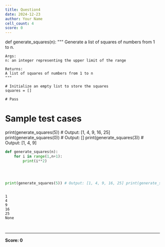 ```yaml
---
title: Question4
date: 2024-12-23
author: Your Name
cell_count: 4
score: 0
---
```


def generate_squares(n):
    """
    Generate a list of squares of numbers from 1 to n.

    Args:
    n: an integer representing the upper limit of the range

    Returns:
    A list of squares of numbers from 1 to n
    """

    # Initialize an empty list to store the squares
    squares = []

    # Pass

# Sample test cases
print(generate_squares(5))  # Output: [1, 4, 9, 16, 25]
print(generate_squares(0))  # Output: []
print(generate_squares(3))  # Output: [1, 4, 9]


```python
def generate_squares(n):
    for i in range(1,n+1):
        print(i**2)
    



print(generate_squares(5)) # Output: [1, 4, 9, 16, 25] print(generate_squares(0))
    
```

    1
    4
    9
    16
    25
    None



```python

```


```python

```


---
**Score: 0**
